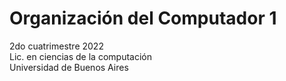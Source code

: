 # Organización del Computador 1

2do cuatrimestre 2022\
Lic. en ciencias de la computación\
Universidad de Buenos Aires
